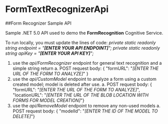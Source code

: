 # FormTextRecognizerApi
##Form Recognizer Sample API

Sample .NET 5.0 API used to demo the **FormRecognition** Cognitive Service.

To run locally, you must update the lines of code: 
        *private static readonly string endpoint = "**[ENTER YOUR API ENDPOINT]**";*
        *private static readonly string apiKey = "**[ENTER YOUR API KEY]**";*
        
1. use the *api/FormRecognizer* endpoint for general text recognition and a simple string return
  a. POST request body: {  "formURL": "*[ENTER THE URL OF THE FORM TO ANALYZE]*" } 
2. use the *api/CustomModel* endpoint to analyze a form using a custom created model; model is deleted after use.
  a. POST request body:  {  "formURL": "*[ENTER THE URL OF THE FORM TO ANALYZE]*",  "locationURL": "*[ENTER THE URL OF THE BLOB LOCATION WITH FORMS FOR MODEL CREATION]*"}
3. use the *api/RemoveModel* endpoint to remove any non-used models 
  a. POST request body:  {  "modelId": "*[ENTER THE ID OF THE MODEL TO DELETE]*"}
  
  
